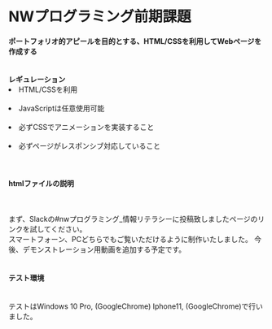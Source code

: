 # NWプログラミング前期課題

<h4>ポートフォリオ的アピールを目的とする、HTML/CSSを利用してWebページを作成する</h4><br>
<b>レギュレーション</b><br>
<li>HTML/CSSを利用</li><br>
<li>JavaScriptは任意使用可能</li><br>
<li>必ずCSSでアニメーションを実装すること</li><br>
<li>必ずページがレスポンシブ対応していること</li><br>
<br>
<h4>htmlファイルの説明</h4><br>
<p>まず、Slackの#nwプログラミング_情報リテラシーに投稿致しましたページのリンクを試してください。<br>
スマートフォーン、PCどちらでもご覧いただけるように制作いたしました。
今後、デモンストレーション用動画を追加する予定です。<br>
<br>
<h4>テスト環境</h4><br>
テストはWindows 10 Pro, (GoogleChrome)
Iphone11, (GoogleChrome)で行いました。<br>
